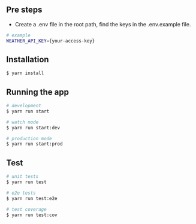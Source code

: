 ## Pre steps

- Create a .env file in the root path, find the keys in the .env.example file.

```bash
# example
WEATHER_API_KEY={your-access-key}
```

## Installation

```bash
$ yarn install
```

## Running the app

```bash
# development
$ yarn run start

# watch mode
$ yarn run start:dev

# production mode
$ yarn run start:prod
```

## Test

```bash
# unit tests
$ yarn run test

# e2e tests
$ yarn run test:e2e

# test coverage
$ yarn run test:cov
```
